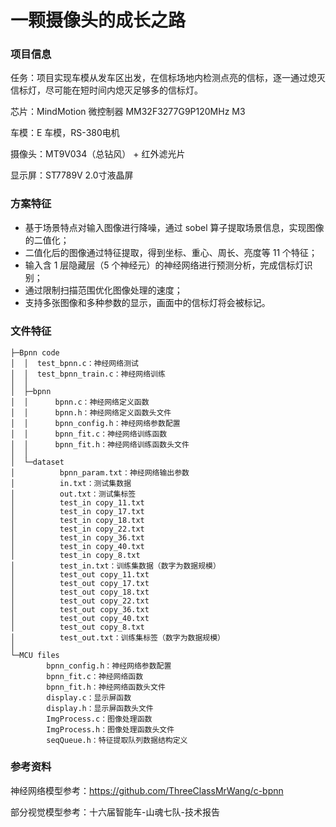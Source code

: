 # 一颗摄像头的成长之路



### 项目信息

任务：项目实现车模从发车区出发，在信标场地内检测点亮的信标，逐一通过熄灭信标灯，尽可能在短时间内熄灭足够多的信标灯。

芯片：MindMotion 微控制器 MM32F3277G9P120MHz M3

车模：E 车模，RS-380电机

摄像头：MT9V034（总钻风） + 红外滤光片

显示屏：ST7789V 2.0寸液晶屏



### 方案特征

- 基于场景特点对输入图像进行降噪，通过 sobel 算子提取场景信息，实现图像的二值化；
- 二值化后的图像通过特征提取，得到坐标、重心、周长、亮度等 11 个特征；
- 输入含 1 层隐藏层（5 个神经元）的神经网络进行预测分析，完成信标灯识别；
- 通过限制扫描范围优化图像处理的速度；
- 支持多张图像和多种参数的显示，画面中的信标灯将会被标记。

##### 

### 文件特征

```
├─Bpnn code
│  │  test_bpnn.c：神经网络测试
│  │  test_bpnn_train.c：神经网络训练
│  │  
│  ├─bpnn
│  │      bpnn.c：神经网络定义函数
│  │      bpnn.h：神经网络定义函数头文件
│  │      bpnn_config.h：神经网络参数配置
│  │      bpnn_fit.c：神经网络训练函数
│  │      bpnn_fit.h：神经网络训练函数头文件
│  │      
│  └─dataset
│          bpnn_param.txt：神经网络输出参数
│          in.txt：测试集数据
│          out.txt：测试集标签
│          test_in copy_11.txt
│          test_in copy_17.txt
│          test_in copy_18.txt
│          test_in copy_22.txt
│          test_in copy_36.txt
│          test_in copy_40.txt
│          test_in copy_8.txt
│          test_in.txt：训练集数据（数字为数据规模）
│          test_out copy_11.txt
│          test_out copy_17.txt
│          test_out copy_18.txt
│          test_out copy_22.txt
│          test_out copy_36.txt
│          test_out copy_40.txt
│          test_out copy_8.txt
│          test_out.txt：训练集标签（数字为数据规模）
│          
└─MCU files
        bpnn_config.h：神经网络参数配置
        bpnn_fit.c：神经网络函数
        bpnn_fit.h：神经网络函数头文件
        display.c：显示屏函数
        display.h：显示屏函数头文件
        ImgProcess.c：图像处理函数
        ImgProcess.h：图像处理函数头文件
        seqQueue.h：特征提取队列数据结构定义
```



### 参考资料

神经网络模型参考：https://github.com/ThreeClassMrWang/c-bpnn

部分视觉模型参考：十六届智能车-山魂七队-技术报告
